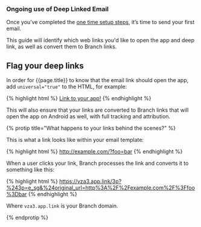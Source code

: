 ### Ongoing use of Deep Linked Email

Once you’ve completed the [one time setup steps](/marketing-channels/{{page.title}}/setup/), it’s time to send your first email.

This guide will identify which web links you'd like to open the app and deep link, as well as convert them to Branch links.

## Flag your deep links

In order for {{page.title}} to know that the email link should open the app, add `universal="true"` to the HTML, for example:

{% highlight html %}
<a href="links.example.com" universal="true">Link to your app!</a>
{% endhighlight %}

This will also ensure that your links are converted to Branch links that will open the app on Android as well, with full tracking and attribution.

{% protip title="What happens to your links behind the scenes?" %}

This is what a link looks like within your email template:

{% highlight html %}
http://example.com/?foo=bar
{% endhighlight %}

When a user clicks your link, Branch processes the link and converts it to something like this:

{% highlight html %}
https://vza3.app.link/3p?%243p=e_sg&%24original_url=http%3A%2F%2Fexample.com%2F%3Ffoo%3Dbar
{% endhighlight %}

Where `vza3.app.link` is your Branch domain.

{% endprotip %}